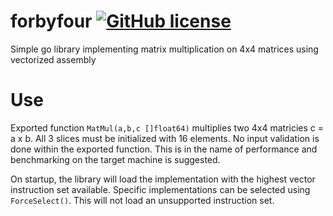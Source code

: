 # forbyfour  [![GitHub license](https://img.shields.io/github/license/mashape/apistatus.svg)]()
Simple go library implementing matrix multiplication on 4x4 matrices using vectorized assembly

# Use
Exported function `MatMul(a,b,c []float64)` multiplies two 4x4 matricies c = a x b.  All 3 slices must be initialized with 16 elements.  No input validation is done within the exported function.  This is in the name of performance and benchmarking on the target machine is suggested. 

On startup, the library will load the implementation with the highest vector instruction set available.  Specific implementations can be selected using `ForceSelect()`.  This will not load an unsupported instruction set.
